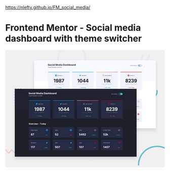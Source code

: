 https://nlefty.github.io/FM_social_media/

# Frontend Mentor - Social media dashboard with theme switcher

![Design preview for the Social media dashboard with theme switcher coding challenge](./design/desktop-preview.jpg)

